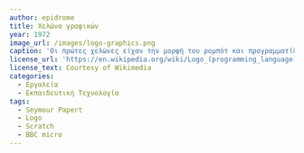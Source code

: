 ```yaml
---
author: epidrome
title: Χελώνα γραφικών 
year: 1972 
image_url: /images/logo-graphics.png
caption: 'Οι πρώτες χελώνες είχαν την μορφή του ρομπότ και προγραμματίζονταν με τηλέτυπους, αλλά η εξέλιξη των οθονών και των μικροϋπολογιστών την δεκαετία του 1970 οδήγησε στην δημιουργία της χελώνας γραφικών, η οποία μπορούσε να χρησιμοποιηθεί για την διδασκαλία της γεωμετρίας με διαδραστικό τρόπο, αλλά και ως ευχάριστη εισαγωγή στον προγραμματισμό των υπολογιστών.' 
license_url: 'https://en.wikipedia.org/wiki/Logo_(programming_language)#/media/File:IBM_LCSI_Logo_Circles.png'
license_text: Courtesy of Wikimedia 
categories:
  - Εργαλεία 
  - Εκπαιδευτική Τεχνολογία 
tags:
  - Seymour Papert 
  - Logo
  - Scratch
  - BBC micro
---
```

